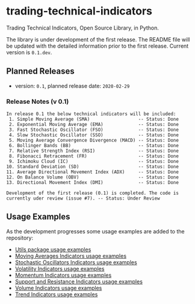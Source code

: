 # trading-technical-indicators
Trading Technical Indicators, Open Source Library, in Python.

The library is under development of the first release. The README file will be updated with the detailed information prior to the first release. Current version is `0.1.dev`.

## Planned Releases
- version: `0.1`, planned release date: `2020-02-29`

### Release Notes (v 0.1)
```
In release 0.1 the below technical indicators will be included:
 1. Simple Moving Average (SMA)                  -- Status: Done
 2. Exponential Moving Average (EMA)             -- Status: Done
 3. Fast Stochastic Oscillator (FSO)             -- Status: Done
 4. Slow Stochastic Oscillator (SSO)             -- Status: Done
 5. Moving Average Convergence Divergence (MACD) -- Status: Done
 6. Bollinger Bands (BB)                         -- Status: Done
 7. Relative Strength Index (RSI)                -- Status: Done
 8. Fibonacci Retracement (FR)                   -- Status: Done
 9. Ichimoku Cloud (IC)                          -- Status: Done
10. Standard Deviation (SD)                      -- Status: Done
11. Average Directional Movement Index (ADX)     -- Status: Done
12. On Balance Volume (OBV)                      -- Status: Done
13. Directional Movement Index (DMI)             -- Status: Done
```
```
Development of the first release (0.1) is completed. The code is currently uder review (issue #7). -- Status: Under Review
```

## Usage Examples
As the development progresses some usage examples are added to the repository:

- [Utils package usage examples](https://github.com/vsaveris/trading-technical-indicators/tree/master/examples/utils)
- [Moving Averages Indicators usage examples](https://github.com/vsaveris/trading-technical-indicators/tree/master/examples/indicators/moving_averages)
- [Stochastic Oscillators Indicators usage examples](https://github.com/vsaveris/trading-technical-indicators/tree/master/examples/indicators/stochastic_oscillators)
- [Volatility Indicators usage examples](https://github.com/vsaveris/trading-technical-indicators/tree/master/examples/indicators/volatility)
- [Momentum Indicators usage examples](https://github.com/vsaveris/trading-technical-indicators/tree/master/examples/indicators/momentum)
- [Support and Resistance Indicators usage examples](https://github.com/vsaveris/trading-technical-indicators/tree/master/examples/indicators/support_resistance)
- [Volume Indicators usage examples](https://github.com/vsaveris/trading-technical-indicators/tree/master/examples/indicators/volume)
- [Trend Indicators usage examples](https://github.com/vsaveris/trading-technical-indicators/tree/master/examples/indicators/trend)